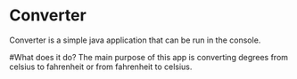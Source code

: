 # Converter
Converter is a simple java application that can be run in the console.

#What does it do?
The main purpose of this app is converting degrees from celsius to fahrenheit or from fahrenheit to celsius.
